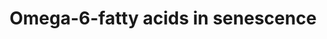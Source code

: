 ---
annotations:
- id: PW:0000010
  parent: classic metabolic pathway
  type: Pathway Ontology
  value: lipid metabolic pathway
- id: PW:0001253
  parent: classic metabolic pathway
  type: Pathway Ontology
  value: fatty acid omega degradation pathway
- id: PW:0000277
  parent: regulatory pathway
  type: Pathway Ontology
  value: cellular senescence pathway
authors:
- JuliaUM
- Andreapascaud
- Egonw
- Mra1221
- DeSl
- Nikita Krstevska
citedin: ''
communities: []
description: Oxylipins, notably prostaglandins, are synthetized by senescent cells
  and then accumulate, promoting the senescent-associated secretory phenotype (Wiley
  et al., 2021). The prostaglandins are classified into three main groups, depending
  on the starting point of their biosynthesis. The serie-1-prostaglandins are derived
  from its precursor dihomo-γ-linolenic acid (DGLA). The serie-2-prostaglandins and
  serie-3-prostaglandins are derived from arachidonic acid (AA) and eicosapentae-noic
  acid (EPA), respectively (Noverr et al., 2003)
last-edited: 2024-02-19
ndex: null
organisms:
- Homo sapiens
redirect_from:
- /index.php/Pathway:WP5424
- /instance/WP5424
- /instance/WP5424_r128662
revision: r128662
schema-jsonld:
- '@context': https://schema.org/
  '@id': https://wikipathways.github.io/pathways/WP5424.html
  '@type': Dataset
  creator:
    '@type': Organization
    name: WikiPathways
  description: Oxylipins, notably prostaglandins, are synthetized by senescent cells
    and then accumulate, promoting the senescent-associated secretory phenotype (Wiley
    et al., 2021). The prostaglandins are classified into three main groups, depending
    on the starting point of their biosynthesis. The serie-1-prostaglandins are derived
    from its precursor dihomo-γ-linolenic acid (DGLA). The serie-2-prostaglandins
    and serie-3-prostaglandins are derived from arachidonic acid (AA) and eicosapentae-noic
    acid (EPA), respectively (Noverr et al., 2003)
  keywords:
  - 10,11-dihydro-LTB4
  - 10-DH-F2-IsoP
  - 10-HOTrE
  - 11-dehydro-TxB2
  - 11-deoxy-13,14-dihydro-15-keto-11β,16-cyclo-PGE1
  - 11-hydroxythromboxane B2 dehydrogenase
  - 11α-hydroxy-9,15-dioxo-2,3,4,5,20-pentanor-19-carboxyprostanoic acid
  - 12(S)-HETE
  - 12(S)-HpETE
  - 12-15d-J2-IsoP
  - 12-A2-IsoP
  - 12-D2-IsoP
  - 12-E2-IsoP
  - 12-F2-IsoP
  - 12-J2-IsoP
  - 12-oxo-10,11-dihydro-LTB4
  - 12-oxo-LTB4
  - 13,14-dihydro-15-keto-PGA2
  - '13,14-dihydro-15-keto-PGD2 '
  - 13,14-dihydro-15-keto-PGE2
  - 13,14-dihydro-PGF2α
  - 14-DH-F2-IsoP
  - 15(R)-HpETE
  - 15(S)-HETE
  - 15(S)-HpETE
  - 15-A2-IsoP
  - 15-D2-IsoP
  - 15-F2-IsoP
  - 15-J2-IsoP
  - 15-deoxy-Δ12,14-PGD2
  - 15-deoxy-Δ12,14-PGJ2
  - 15-epi-LXA4
  - 15-epi-LXB4
  - 15-keto-13,14-dihydro-PGE1
  - 15-keto-13,14-dihydro-PGF2α
  - 15-keto-PGD2
  - 15-keto-PGE1
  - 15-keto-PGE2
  - 15-keto-PGF2α
  - 15-keto-PGI2
  - 15-ketoprostaglandin reductase
  - 16-COOH-tetranor-LTE3
  - 17-DH-F2-IsoP
  - 18-COOH-dinor-LTB4
  - 18-COOH-dinor-LTE4
  - 19-OH-6-keto-PGF1α
  - 19-OH-PGE1
  - 19-OH-PGE2
  - 2,3 dinor-6-keto-PGF1α
  - 2,3-Dinor-TxB2
  - 2,3-dinor-11β-PGF2α
  - 2,3-dinor-8-IsoPGF2α
  - 2,4-dienoyl-CoA reductase
  - 20-COOH-LTB4
  - 20-COOH-LTE4
  - 20-OH-LTB4
  - 5(S),6(R)-DiHETE
  - 5(S),6(S)-DiHETE
  - 5(S),6(S)-epoxy-15(S)-HETE
  - 5(S)-HETE
  - 5(S)-HpETE
  - 5-15d-J2-IsoP
  - 5-A2-IsoP
  - 5-D2-IsoP
  - 5-E2-IsoP
  - 5-F2-IsoP
  - 5-J2-IsoP
  - 6,15-Diketo-13,14-dihydro-PGF1α
  - 6-keto-PGE1
  - 6-keto-PGF1α
  - 6-trans-LTB4
  - 7-DH-F2-IsoP
  - 8-15d-J2-IsoP
  - 8-D2-IsoP
  - 8-E2-IsoP
  - 8-F2-IsoP
  - 8-J2-IsoP
  - 8-iso-13,14-dihydro-15-keto-PGF2α
  - 8-iso-15-keto-PGF2α
  - 9-deoxy-Δ12-PGD2*
  - 9α,11α-PGF2α
  - 9α,11β-PGF2α
  - ABCC4
  - AKR1B1
  - AKR1C3
  - ALOX12
  - ALOX15
  - ALOX15B
  - ALOX5
  - ALOXE3
  - Adrenic acid (22:4,w6)
  - Arachidonic Acid (20:4,w6)
  - Bicyclo-PGE2
  - CYP4F8
  - 'CYP4F8 '
  - CYP8A1
  - Ca2+
  - Carboxypeptidase A
  - CysLT1R
  - Cytosolic phospholipase A2
  - DH-15d-PGJ2
  - DH-15d-Δ12,14-PGD2
  - DH-PGD2
  - DH-PGE2
  - DH-PGF2α
  - DH-PGI2
  - DH-PGJ2
  - DPEP
  - DPEP1
  - DPEP2
  - Dihomo-y-linolenic acid (20:3,w6)
  - ELOVL2
  - ELOVL5
  - EPHX2
  - EXA4
  - EXC4
  - EXD4
  - EXE4
  - Eicosadienoic acid (20:2,w6)
  - FADS1
  - FADS2
  - FLAP
  - GGT1
  - GGT5
  - GPX1
  - GSH
  - GSTP1
  - H-PGDS
  - 'HPGD '
  - HXA3
  - HXB3
  - IP3
  - L-PGDS
  - LGD2
  - LGE2
  - LTA4
  - LTA4H
  - LTB4
  - LTC4
  - LTC4S
  - LTD4
  - LTE4
  - LTF4
  - LXA4
  - LXB4
  - Linoleic acid (18:2,w6)
  - Membrane phospholipids
  - N-acetyl- LTE4
  - N-acetyl-tranferase
  - Osbond acid (22:5,w6)
  - PAI-1
  - PG-9KR
  - PGA1
  - PGA2
  - PGB1
  - PGB2
  - PGC1
  - PGC2
  - PGD1
  - PGD2
  - PGDS
  - PGE synthase
  - PGE1
  - PGE2
  - PGES
  - PGF1α
  - PGFS
  - PGG1
  - PGG2
  - PGH1
  - PGH2
  - PGI2
  - PGJ2
  - PTGES
  - PTGES2
  - PTGES3
  - PTGS1
  - PTGS2
  - ROS
  - Rb
  - SIRT1
  - SLCO2A1
  - TBXAS1
  - TRXA3
  - TRXB3
  - TXAS
  - Tetracosapentaenoic acid (24:5,w-6)
  - Tetracosatetraenoic acid (24:4, w-6)
  - Tetranor-PGDM
  - TxA
  - TxB
  - TxB1
  - cAMP
  - p21
  - p38 MAPK
  - p53
  - y-linolenic acid (18:3,w6)
  - Δ12-PGJ2
  - Δ13-reductase
  - Δ6-trans-12-epi-LTB4
  - γ-GT
  license: CC0
  name: Omega-6-fatty acids in senescence
seo: CreativeWork
title: Omega-6-fatty acids in senescence
wpid: WP5424
---